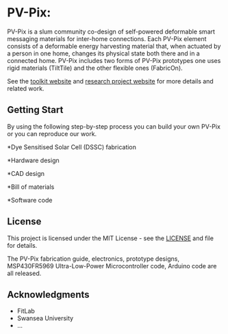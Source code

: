 # PV-Pix:
PV-Pix is a slum community co-design of self-powered deformable smart messaging materials for inter-home connections. Each PV-Pix element consists of a deformable energy harvesting material that, when actuated by a person in one home, changes its physical state both there and in a connected home. PV-Pix includes two forms of PV-Pix prototypes one uses rigid materials (TiltTile) and the other flexible ones (FabricOn). 


See the [toolkit website](https://deliot.me/toolkit.html) and [research project website](https://deliot.me) for more details and related work.

## Getting Start
By using the following step-by-step process you can build your own PV-Pix or you can reproduce our work. 

*Dye Sensitised Solar Cell (DSSC) fabrication

*Hardware design

*CAD design

*Bill of materials

*Software code


## License

This project is licensed under the MIT License - see the [LICENSE](LICENSE) and file for details.

The PV-Pix fabrication guide, electronics, prototype designs, MSP430FR5969 Ultra-Low-Power Microcontroller code, Arduino code are all released. 


## Acknowledgments

* FitLab
* Swansea University
* ...
